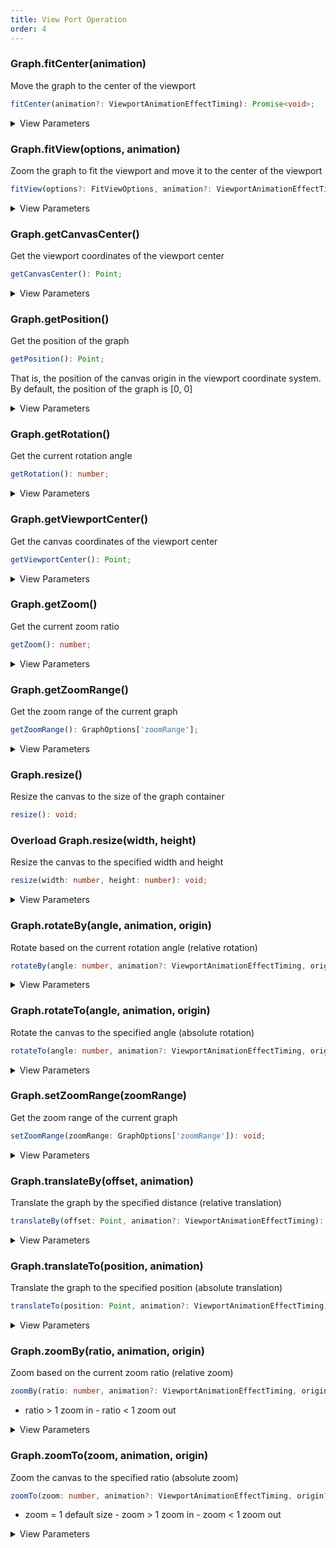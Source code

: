 ```yaml
---
title: View Port Operation
order: 4
---
```


### Graph.fitCenter(animation)

Move the graph to the center of the viewport

```typescript
fitCenter(animation?: ViewportAnimationEffectTiming): Promise<void>;
```

<details><summary>View Parameters</summary>

<table><thead><tr><th>

Parameter

</th><th>

Type

</th><th>

Description

</th></tr></thead>
<tbody><tr><td>

animation

</td><td>

[ViewportAnimationEffectTiming](../api/reference/g6.viewportanimationeffecttiming.en.md)

</td><td>

动画配置

</td></tr>
</tbody></table>

**Returns**:

- **Type:** Promise&lt;void&gt;

</details>

### Graph.fitView(options, animation)

Zoom the graph to fit the viewport and move it to the center of the viewport

```typescript
fitView(options?: FitViewOptions, animation?: ViewportAnimationEffectTiming): Promise<void>;
```

<details><summary>View Parameters</summary>

<table><thead><tr><th>

Parameter

</th><th>

Type

</th><th>

Description

</th></tr></thead>
<tbody><tr><td>

options

</td><td>

[FitViewOptions](../api/reference/g6.fitviewoptions.en.md)

</td><td>

适配配置

</td></tr>
<tr><td>

animation

</td><td>

[ViewportAnimationEffectTiming](../api/reference/g6.viewportanimationeffecttiming.en.md)

</td><td>

动画配置

</td></tr>
</tbody></table>

**Returns**:

- **Type:** Promise&lt;void&gt;

</details>

### Graph.getCanvasCenter()

Get the viewport coordinates of the viewport center

```typescript
getCanvasCenter(): Point;
```

<details><summary>View Parameters</summary>

**Returns**:

- **Type:** [number, number] \| [number, number, number] \| Float32Array

- **Description:** 视口中心的视口坐标

</details>

### Graph.getPosition()

Get the position of the graph

```typescript
getPosition(): Point;
```

That is, the position of the canvas origin in the viewport coordinate system. By default, the position of the graph is [0, 0]

<details><summary>View Parameters</summary>

**Returns**:

- **Type:** [number, number] \| [number, number, number] \| Float32Array

- **Description:** 图的位置

</details>

### Graph.getRotation()

Get the current rotation angle

```typescript
getRotation(): number;
```

<details><summary>View Parameters</summary>

**Returns**:

- **Type:** number

- **Description:** 旋转角度

</details>

### Graph.getViewportCenter()

Get the canvas coordinates of the viewport center

```typescript
getViewportCenter(): Point;
```

<details><summary>View Parameters</summary>

**Returns**:

- **Type:** [number, number] \| [number, number, number] \| Float32Array

- **Description:** 视口中心的画布坐标

</details>

### Graph.getZoom()

Get the current zoom ratio

```typescript
getZoom(): number;
```

<details><summary>View Parameters</summary>

**Returns**:

- **Type:** number

- **Description:** 缩放比例

</details>

### Graph.getZoomRange()

Get the zoom range of the current graph

```typescript
getZoomRange(): GraphOptions['zoomRange'];
```

<details><summary>View Parameters</summary>

**Returns**:

- **Type:** [GraphOptions](../api/reference/g6.graphoptions.en.md)['zoomRange']

- **Description:** 缩放区间

</details>

### Graph.resize()

Resize the canvas to the size of the graph container

```typescript
resize(): void;
```

### <Badge type="warning">Overload</Badge> Graph.resize(width, height)

Resize the canvas to the specified width and height

```typescript
resize(width: number, height: number): void;
```

<details><summary>View Parameters</summary>

<table><thead><tr><th>

Parameter

</th><th>

Type

</th><th>

Description

</th></tr></thead>
<tbody><tr><td>

width

</td><td>

number

</td><td>

宽度

</td></tr>
<tr><td>

height

</td><td>

number

</td><td>

高度

</td></tr>
</tbody></table>

**Returns**:

- **Type:** void

</details>

### Graph.rotateBy(angle, animation, origin)

Rotate based on the current rotation angle (relative rotation)

```typescript
rotateBy(angle: number, animation?: ViewportAnimationEffectTiming, origin?: Point): Promise<void>;
```

<details><summary>View Parameters</summary>

<table><thead><tr><th>

Parameter

</th><th>

Type

</th><th>

Description

</th></tr></thead>
<tbody><tr><td>

angle

</td><td>

number

</td><td>

旋转角度

</td></tr>
<tr><td>

animation

</td><td>

[ViewportAnimationEffectTiming](../api/reference/g6.viewportanimationeffecttiming.en.md)

</td><td>

动画配置

</td></tr>
<tr><td>

origin

</td><td>

[number, number] \| [number, number, number] \| Float32Array

</td><td>

旋转中心(视口坐标)

</td></tr>
</tbody></table>

**Returns**:

- **Type:** Promise&lt;void&gt;

</details>

### Graph.rotateTo(angle, animation, origin)

Rotate the canvas to the specified angle (absolute rotation)

```typescript
rotateTo(angle: number, animation?: ViewportAnimationEffectTiming, origin?: Point): Promise<void>;
```

<details><summary>View Parameters</summary>

<table><thead><tr><th>

Parameter

</th><th>

Type

</th><th>

Description

</th></tr></thead>
<tbody><tr><td>

angle

</td><td>

number

</td><td>

目标角度

</td></tr>
<tr><td>

animation

</td><td>

[ViewportAnimationEffectTiming](../api/reference/g6.viewportanimationeffecttiming.en.md)

</td><td>

动画配置

</td></tr>
<tr><td>

origin

</td><td>

[number, number] \| [number, number, number] \| Float32Array

</td><td>

旋转中心(视口坐标)

</td></tr>
</tbody></table>

**Returns**:

- **Type:** Promise&lt;void&gt;

</details>

### Graph.setZoomRange(zoomRange)

Get the zoom range of the current graph

```typescript
setZoomRange(zoomRange: GraphOptions['zoomRange']): void;
```

<details><summary>View Parameters</summary>

<table><thead><tr><th>

Parameter

</th><th>

Type

</th><th>

Description

</th></tr></thead>
<tbody><tr><td>

zoomRange

</td><td>

[GraphOptions](../api/reference/g6.graphoptions.en.md)['zoomRange']

</td><td>

缩放区间

</td></tr>
</tbody></table>

**Returns**:

- **Type:** void

</details>

### Graph.translateBy(offset, animation)

Translate the graph by the specified distance (relative translation)

```typescript
translateBy(offset: Point, animation?: ViewportAnimationEffectTiming): Promise<void>;
```

<details><summary>View Parameters</summary>

<table><thead><tr><th>

Parameter

</th><th>

Type

</th><th>

Description

</th></tr></thead>
<tbody><tr><td>

offset

</td><td>

[number, number] \| [number, number, number] \| Float32Array

</td><td>

偏移量

</td></tr>
<tr><td>

animation

</td><td>

[ViewportAnimationEffectTiming](../api/reference/g6.viewportanimationeffecttiming.en.md)

</td><td>

动画配置

</td></tr>
</tbody></table>

**Returns**:

- **Type:** Promise&lt;void&gt;

</details>

### Graph.translateTo(position, animation)

Translate the graph to the specified position (absolute translation)

```typescript
translateTo(position: Point, animation?: ViewportAnimationEffectTiming): Promise<void>;
```

<details><summary>View Parameters</summary>

<table><thead><tr><th>

Parameter

</th><th>

Type

</th><th>

Description

</th></tr></thead>
<tbody><tr><td>

position

</td><td>

[number, number] \| [number, number, number] \| Float32Array

</td><td>

指定位置

</td></tr>
<tr><td>

animation

</td><td>

[ViewportAnimationEffectTiming](../api/reference/g6.viewportanimationeffecttiming.en.md)

</td><td>

动画配置

</td></tr>
</tbody></table>

**Returns**:

- **Type:** Promise&lt;void&gt;

</details>

### Graph.zoomBy(ratio, animation, origin)

Zoom based on the current zoom ratio (relative zoom)

```typescript
zoomBy(ratio: number, animation?: ViewportAnimationEffectTiming, origin?: Point): Promise<void>;
```

- ratio &gt; 1 zoom in - ratio &lt; 1 zoom out

<details><summary>View Parameters</summary>

<table><thead><tr><th>

Parameter

</th><th>

Type

</th><th>

Description

</th></tr></thead>
<tbody><tr><td>

ratio

</td><td>

number

</td><td>

缩放比例

</td></tr>
<tr><td>

animation

</td><td>

[ViewportAnimationEffectTiming](../api/reference/g6.viewportanimationeffecttiming.en.md)

</td><td>

动画配置

</td></tr>
<tr><td>

origin

</td><td>

[number, number] \| [number, number, number] \| Float32Array

</td><td>

缩放中心(视口坐标)

</td></tr>
</tbody></table>

**Returns**:

- **Type:** Promise&lt;void&gt;

</details>

### Graph.zoomTo(zoom, animation, origin)

Zoom the canvas to the specified ratio (absolute zoom)

```typescript
zoomTo(zoom: number, animation?: ViewportAnimationEffectTiming, origin?: Point): Promise<void>;
```

- zoom = 1 default size - zoom &gt; 1 zoom in - zoom &lt; 1 zoom out

<details><summary>View Parameters</summary>

<table><thead><tr><th>

Parameter

</th><th>

Type

</th><th>

Description

</th></tr></thead>
<tbody><tr><td>

zoom

</td><td>

number

</td><td>

指定缩放比例

</td></tr>
<tr><td>

animation

</td><td>

[ViewportAnimationEffectTiming](../api/reference/g6.viewportanimationeffecttiming.en.md)

</td><td>

动画配置

</td></tr>
<tr><td>

origin

</td><td>

[number, number] \| [number, number, number] \| Float32Array

</td><td>

缩放中心(视口坐标)

</td></tr>
</tbody></table>

**Returns**:

- **Type:** Promise&lt;void&gt;

</details>
